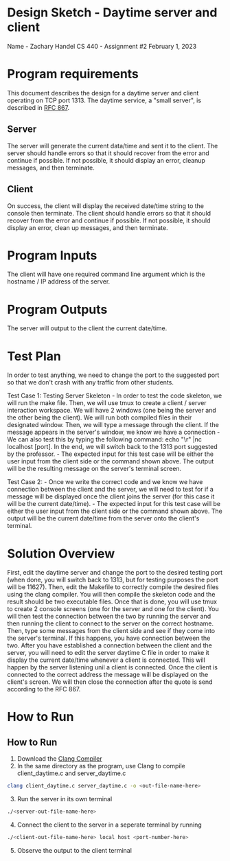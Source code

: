 # Design Sketch - Daytime server and client

Name - Zachary Handel
CS 440 - Assignment #2
February 1, 2023

# Program requirements

This document describes the design for a daytime server and client operating on TCP port 1313. The daytime service, a "small server", is described in [RFC 867](https://tools.ietf.org/html/rfc867).

## Server
The server will generate the current data/time and sent it to the client. The server should handle errors so that it should recover from the error and continue if possible. If not possible, it should display an error, cleanup messages, and then terminate.

## Client
On success, the client will display the received date/time string to the console then terminate. The client should handle errors so that it should recover from the error and continue if possible. If not possible, it should display an error, clean up messages, and then terminate.

# Program Inputs
The client will have one required command line argument which is the hostname / IP address of the server.

# Program Outputs
The server will output to the client the current date/time.

# Test Plan
In order to test anything, we need to change the port to the suggested port so that we don't crash with any traffic from other students.

Test Case 1: Testing Server Skeleton
	- In order to test the code skeleton, we will run the make file. Then, we will use tmux to create a client / server interaction workspace. We will have 2 windows (one being the server and the other being the client). We will run both compiled files in their designated window. Then, we will type a message through the client. If the message appears in the server's window, we know we have a connection
	- We can also test this by typing the following command: echo "\r" |nc localhost [port]. In the end, we will switch back to the 1313 port suggested by the professor.
	- The expected input for this test case will be either the user input from the client side or the command shown above. The output will be the resulting message on the server's terminal screen.

Test Case 2:
	- Once we write the correct code and we know we have connection between the client and the server, we will need to test for if a message will be displayed once the client joins the server (for this case it will be the current date/time).
	- The expected input for this test case will be either the user input from the client side or the command shown above. The output will be the current date/time from the server onto the client's terminal.
# Solution Overview
First, edit the daytime server and change the port to the desired testing port (when done, you will switch back to 1313, but for testing purposes the port will be 11627). Then, edit the Makefile to correctly compile the desired files using the clang compiler. You will then compile the skeleton code and the result should be two executable files. Once that is done, you will use tmux to create 2 console screens (one for the server and one for the client). You will then test the connection between the two by running the server and then running the client to connect to the server on the correct hostname. Then, type some messages from the client side and see if they come into the server's terminal. If this happens, you have connection between the two. After you have established a connection between the client and the server, you will need to edit the server daytime C file in order to make it display the current date/time whenever a client is connected. This will happen by the server listening unil a client is connected. Once the client is connected to the correct address the message will be displayed on the client's screen. We will then close the connection after the quote is send according to the RFC 867. 

# How to Run
## How to Run
1. Download the [Clang Compiler](https://releases.llvm.org/download.html)
2. In the same directory as the program, use Clang to compile client_daytime.c and server_daytime.c
```bash
clang client_daytime.c server_daytime.c -o <out-file-name-here>
```
3. Run the server in its own terminal
```bash
./<server-out-file-name-here>
```
4. Connect the client to the server in a seperate terminal by running
```bash
./<client-out-file-name-here> local host <port-number-here>
```
5. Observe the output to the client terminal
